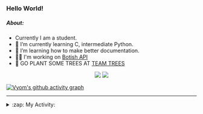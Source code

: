 ### Hello World!

##### About:
- Currently I am a student.
- 🌱 I’m currently learning C, intermediate Python.
- 🌱 I’m learning how to make better documentation.
- 👨‍💻 I'm working on [Botish API](https://github.com/Vyvy-vi/api)
- 🌱 GO PLANT SOME TREES AT [TEAM TREES](https://teamtrees.org/)

<p align="center">
  <a href="https://twitter.com/Vyvy_viM"><img target="_blank" src="https://img.shields.io/badge/twitter%20@Vyvy_viM-0D95E8?style=for-the-badge&logo=twitter&logoColor=white"/></a> 
  <a href="https://vyvy-vi.github.io/portfolio"><img target="_blank" src="https://img.shields.io/badge/-I_love_open_source-green?style=for-the-badge&logo=github&logoColor=black"/></a> 
</p>

[![Vyom's github activity graph](https://activity-graph.herokuapp.com/graph?username=Vyvy-vi)](https://github.com/ashutosh00710/github-readme-activity-graph)

---
<details>
  <summary>:zap: My Activity:</summary>
  
<!--START_SECTION:waka-->
![Code Time](http://img.shields.io/badge/Code%20Time-702%20hrs%2039%20mins-blue)

**I'm a Night 🦉** 

```text
🌞 Morning    54 commits     ██░░░░░░░░░░░░░░░░░░░░░░░   7.83% 
🌆 Daytime    164 commits    ██████░░░░░░░░░░░░░░░░░░░   23.77% 
🌃 Evening    237 commits    ████████░░░░░░░░░░░░░░░░░   34.35% 
🌙 Night      235 commits    ████████░░░░░░░░░░░░░░░░░   34.06%

```
📅 **I'm Most Productive on Sunday** 

```text
Monday       69 commits     ██░░░░░░░░░░░░░░░░░░░░░░░   10.0% 
Tuesday      113 commits    ████░░░░░░░░░░░░░░░░░░░░░   16.38% 
Wednesday    109 commits    ████░░░░░░░░░░░░░░░░░░░░░   15.8% 
Thursday     93 commits     ███░░░░░░░░░░░░░░░░░░░░░░   13.48% 
Friday       75 commits     ██░░░░░░░░░░░░░░░░░░░░░░░   10.87% 
Saturday     83 commits     ███░░░░░░░░░░░░░░░░░░░░░░   12.03% 
Sunday       148 commits    █████░░░░░░░░░░░░░░░░░░░░   21.45%

```


📊 **This Week I Spent My Time On** 

```text
🔥 Editors: 
VS Code                  15 hrs 48 mins      ███████████████████████░░   92.63% 
Vim                      1 hr 15 mins        █░░░░░░░░░░░░░░░░░░░░░░░░   7.37%

🐱‍💻 Projects: 
praise_backend_js        10 hrs 46 mins      ███████████████░░░░░░░░░░   63.19% 
Unknown Project          3 hrs 13 mins       ████░░░░░░░░░░░░░░░░░░░░░   18.85% 
discord-bot-army         1 hr 24 mins        ██░░░░░░░░░░░░░░░░░░░░░░░   8.25% 
onboarding-bot           1 hr 13 mins        █░░░░░░░░░░░░░░░░░░░░░░░░   7.21% 
file-utils               25 mins             ░░░░░░░░░░░░░░░░░░░░░░░░░   2.48%

```


 Last Updated on 30/03/2022 20:05:05 UTC
<!--END_SECTION:waka-->
</details>
